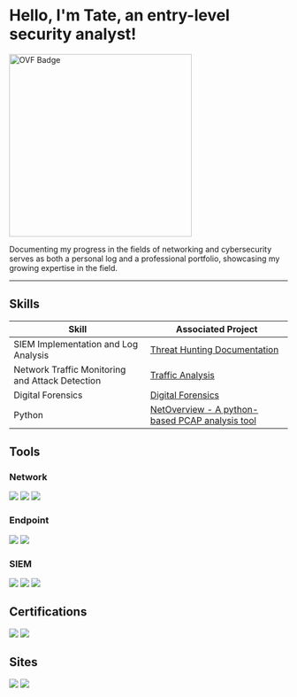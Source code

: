 # Hello, I'm Tate, an entry-level security analyst!

<p align="left">
  <img src="https://cyberdefenders-storage.s3.me-central-1.amazonaws.com/profile-badges/OVF.png" width="330" alt="OVF Badge" />
</p>

<p>
  Documenting my progress in the fields of networking and cybersecurity serves as both a personal log and a professional portfolio, showcasing my growing expertise in the field.
</p>

----
## Skills

| Skill                                           | Associated Project                                                                                                 |
|-------------------------------------------------|--------------------------------------------------------------------------------------------------------------------|
| SIEM Implementation and Log Analysis            | <a href="https://github.com/tatescode/tatescode.github.io/tree/main/threathunting">Threat Hunting Documentation</a>|
| Network Traffic Monitoring and Attack Detection | <a href="https://github.com/tatescode/tatescode.github.io/tree/main/MalwareTrafficAnalysis">Traffic Analysis</a>   |
| Digital Forensics                               | <a href="https://github.com/tatescode/tatescode.github.io/tree/main/Digital%20Forensics">Digital Forensics</a>     |
| Python                                          | <a href="https://github.com/tatescode/netoverview">NetOverview - A python-based PCAP analysis tool</a>             |

## Tools

### Network
<div>
    <img src="https://img.shields.io/badge/-Wireshark-1679A7?&style=for-the-badge&logo=Wireshark&logoColor=white" />
    <img src="https://img.shields.io/badge/-Suricata-EF3B2D?&style=for-the-badge&logo=Suricata&logoColor=white" />
    <img src="https://img.shields.io/badge/-Zeek-777BB4?&style=for-the-badge&logo=Zeek&logoColor=white" />
</div>

### Endpoint
<div>
    <img src="https://img.shields.io/badge/-Microsoft_Defender_for_Endpoint-00A4EF?&style=for-the-badge&logo=Microsoft&logoColor=white" />
    <img src="https://img.shields.io/badge/-Velociraptor-4B275F?&style=for-the-badge&logo=Velociraptor&logoColor=white" />
</div>

### SIEM
<div>
    <img src="https://img.shields.io/badge/-Microsoft_Sentinel-0078D4?&style=for-the-badge&logo=Microsoft&logoColor=white" />
    <img src="https://img.shields.io/badge/-Splunk-000000?&style=for-the-badge&logo=Splunk&logoColor=white" />
    <img src="https://img.shields.io/badge/-Elastic-005571?&style=for-the-badge&logo=Elastic&logoColor=white" />
</div>

## Certifications
<div>
<img src="https://img.shields.io/badge/-Security%2B-FF0000?&style=for-the-badge&logo=CompTIA&logoColor=white" />
<img src="https://img.shields.io/badge/-CDSA-006400?&style=for-the-badge&logoColor=white" />
</div>

## Sites
<div>
<a href="https://linkedin.com/in/tategreiner"><img src="https://img.shields.io/badge/-LinkedIn-0072b1?&style=for-the-badge&logo=linkedin&logoColor=white" /></a>
<a href="https://tatescode.github.io"><img src="https://img.shields.io/badge/-Github.io-purple?&style=for-the-badge&logo=github&logoColor=white" /></a>
</div>
